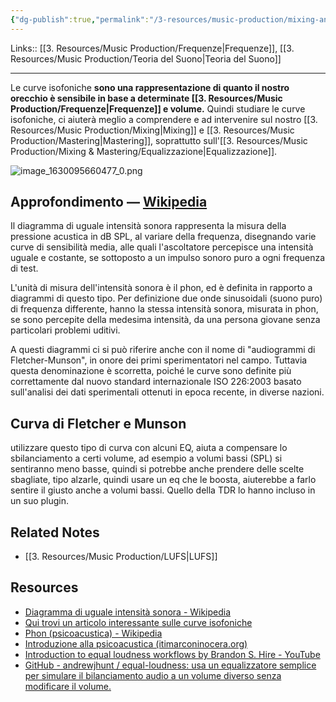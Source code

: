 ```yaml
---
{"dg-publish":true,"permalink":"/3-resources/music-production/mixing-and-mastering/curve-isofoniche/"}
---
```


Links:: [[3. Resources/Music Production/Frequenze\|Frequenze]], [[3. Resources/Music Production/Teoria del Suono\|Teoria del Suono]]

---
Le curve isofoniche **sono una rappresentazione di quanto il nostro orecchio è sensibile in base a determinate [[3. Resources/Music Production/Frequenze\|Frequenze]] e volume.** Quindi studiare le curve isofoniche, ci aiuterà meglio a comprendere e ad intervenire sul nostro [[3. Resources/Music Production/Mixing\|Mixing]] e [[3. Resources/Music Production/Mastering\|Mastering]], soprattutto sull'[[3. Resources/Music Production/Mixing & Mastering/Equalizzazione\|Equalizzazione]].

![image_1630095660477_0.png](/img/user/3.%20Resources/Attachments/image_1630095660477_0.png)


## Approfondimento — [Wikipedia](https://it.wikipedia.org/wiki/Diagramma_di_uguale_intensit%C3%A0_sonora)

Il diagramma di uguale intensità sonora rappresenta la misura della pressione acustica in dB SPL, al variare della frequenza, disegnando varie curve di sensibilità media, alle quali l'ascoltatore percepisce una intensità uguale e costante, se sottoposto a un impulso sonoro puro a ogni frequenza di test.

L'unità di misura dell'intensità sonora è il phon, ed è definita in rapporto a diagrammi di questo tipo. Per definizione due onde sinusoidali (suono puro) di frequenza differente, hanno la stessa intensità sonora, misurata in phon, se sono percepite della medesima intensità, da una persona giovane senza particolari problemi uditivi.

A questi diagrammi ci si può riferire anche con il nome di "audiogrammi di Fletcher-Munson", in onore dei primi sperimentatori nel campo. Tuttavia questa denominazione è scorretta, poiché le curve sono definite più correttamente dal nuovo standard internazionale ISO 226:2003 basato sull'analisi dei dati sperimentali ottenuti in epoca recente, in diverse nazioni.

## Curva di Fletcher e Munson

utilizzare questo tipo di curva con alcuni EQ, aiuta a compensare lo sbilanciamento a certi volume, ad esempio a volumi bassi (SPL) si sentiranno meno basse, quindi si potrebbe anche prendere delle scelte sbagliate, tipo alzarle, quindi usare un eq che le boosta, aiuterebbe a farlo sentire il giusto anche a volumi bassi. Quello della TDR lo hanno incluso in un suo plugin. 


## Related Notes

- [[3. Resources/Music Production/LUFS\|LUFS]]

## Resources

- [Diagramma di uguale intensità sonora - Wikipedia](https://it.wikipedia.org/wiki/Diagramma_di_uguale_intensit%C3%A0_sonora)
- [Qui trovi un articolo interessante sulle curve isofoniche](http://www.audiosonica.com/it/corso/post/24/Percezione_del_suono_Curve_isofoniche)
- [Phon (psicoacustica) - Wikipedia](https://it.wikipedia.org/wiki/Phon_(psicoacustica))
- [Introduzione alla psicoacustica (itimarconinocera.org)](https://www.itimarconinocera.org/sito/menu/dipartimenti/tecnico_scientifico_informatica/corso_musica_elettronica/14.htm)
- [Introduction to equal loudness workflows by Brandon S. Hire - YouTube](https://www.youtube.com/watch?v=fPyRek4JPCE)
- [GitHub - andrewjhunt / equal-loudness: usa un equalizzatore semplice per simulare il bilanciamento audio a un volume diverso senza modificare il volume.](https://github.com/andrewjhunt/equal-loudness)

